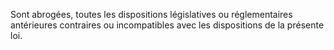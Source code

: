 
Sont abrogées, toutes les dispositions législatives ou réglementaires
antérieures contraires ou incompatibles avec les dispositions de la
présente loi.